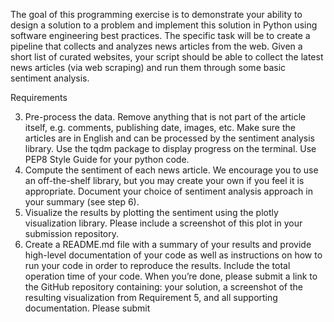The goal of this programming exercise is to demonstrate your ability to design a solution to a
problem and implement this solution in Python using software engineering best practices.
The specific task will be to create a pipeline that collects and analyzes news articles from the web.
Given a short list of curated websites, your script should be able to collect the latest news articles
(via web scraping) and run them through some basic sentiment analysis.

Requirements

3. Pre-process the data. Remove anything that is not part of the article itself, e.g. comments,
publishing date, images, etc. Make sure the articles are in English and can be processed by
the sentiment analysis library. Use the tqdm package to display progress on the terminal.
Use PEP8 Style Guide for your python code.
4. Compute the sentiment of each news article. We encourage you to use an off-the-shelf
library, but you may create your own if you feel it is appropriate. Document your choice of
sentiment analysis approach in your summary (see step 6).
5. Visualize the results by plotting the sentiment using the plotly visualization library. Please
include a screenshot of this plot in your submission repository.
6. Create a README.md file with a summary of your results and provide high-level
documentation of your code as well as instructions on how to run your code in order to
reproduce the results. Include the total operation time of your code.
When you’re done, please submit a link to the GitHub repository containing: your solution, a
screenshot of the resulting visualization from Requirement 5, and all supporting documentation.
Please submit